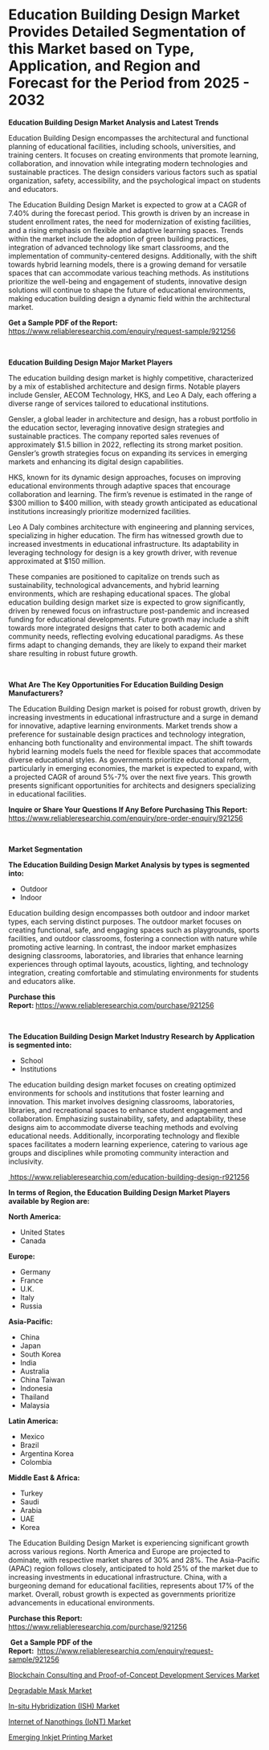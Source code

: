 <p><h1>Education Building Design Market Provides Detailed Segmentation of this Market based on Type, Application, and Region and Forecast for the Period from 2025 - 2032</h1></p><p><strong>Education Building Design Market Analysis and Latest Trends</strong></p>
<p><p>Education Building Design encompasses the architectural and functional planning of educational facilities, including schools, universities, and training centers. It focuses on creating environments that promote learning, collaboration, and innovation while integrating modern technologies and sustainable practices. The design considers various factors such as spatial organization, safety, accessibility, and the psychological impact on students and educators.</p><p>The Education Building Design Market is expected to grow at a CAGR of 7.40% during the forecast period. This growth is driven by an increase in student enrollment rates, the need for modernization of existing facilities, and a rising emphasis on flexible and adaptive learning spaces. Trends within the market include the adoption of green building practices, integration of advanced technology like smart classrooms, and the implementation of community-centered designs. Additionally, with the shift towards hybrid learning models, there is a growing demand for versatile spaces that can accommodate various teaching methods. As institutions prioritize the well-being and engagement of students, innovative design solutions will continue to shape the future of educational environments, making education building design a dynamic field within the architectural market.</p></p>
<p><strong>Get a Sample PDF of the Report:&nbsp;</strong> <a href="https://www.reliableresearchiq.com/enquiry/request-sample/921256?utm_campaign=1117&utm_medium=2&utm_source=Github&utm_content=ia&utm_term=05032025&utm_id=education-building-design">https://www.reliableresearchiq.com/enquiry/request-sample/921256</a></p>
<p>&nbsp;</p>
<p><strong>Education Building Design Major Market Players</strong></p>
<p><p>The education building design market is highly competitive, characterized by a mix of established architecture and design firms. Notable players include Gensler, AECOM Technology, HKS, and Leo A Daly, each offering a diverse range of services tailored to educational institutions.</p><p>Gensler, a global leader in architecture and design, has a robust portfolio in the education sector, leveraging innovative design strategies and sustainable practices. The company reported sales revenues of approximately $1.5 billion in 2022, reflecting its strong market position. Gensler’s growth strategies focus on expanding its services in emerging markets and enhancing its digital design capabilities.</p><p>HKS, known for its dynamic design approaches, focuses on improving educational environments through adaptive spaces that encourage collaboration and learning. The firm’s revenue is estimated in the range of $300 million to $400 million, with steady growth anticipated as educational institutions increasingly prioritize modernized facilities.</p><p>Leo A Daly combines architecture with engineering and planning services, specializing in higher education. The firm has witnessed growth due to increased investments in educational infrastructure. Its adaptability in leveraging technology for design is a key growth driver, with revenue approximated at $150 million.</p><p>These companies are positioned to capitalize on trends such as sustainability, technological advancements, and hybrid learning environments, which are reshaping educational spaces. The global education building design market size is expected to grow significantly, driven by renewed focus on infrastructure post-pandemic and increased funding for educational developments. Future growth may include a shift towards more integrated designs that cater to both academic and community needs, reflecting evolving educational paradigms. As these firms adapt to changing demands, they are likely to expand their market share resulting in robust future growth.</p></p>
<p>&nbsp;</p>
<p><strong>What Are The Key Opportunities For Education Building Design Manufacturers?</strong></p>
<p><p>The Education Building Design market is poised for robust growth, driven by increasing investments in educational infrastructure and a surge in demand for innovative, adaptive learning environments. Market trends show a preference for sustainable design practices and technology integration, enhancing both functionality and environmental impact. The shift towards hybrid learning models fuels the need for flexible spaces that accommodate diverse educational styles. As governments prioritize educational reform, particularly in emerging economies, the market is expected to expand, with a projected CAGR of around 5%-7% over the next five years. This growth presents significant opportunities for architects and designers specializing in educational facilities.</p></p>
<p><strong>Inquire or Share Your Questions If Any Before Purchasing This Report:</strong> <a href="https://www.reliableresearchiq.com/enquiry/pre-order-enquiry/921256?utm_campaign=1117&utm_medium=2&utm_source=Github&utm_content=ia&utm_term=05032025&utm_id=education-building-design">https://www.reliableresearchiq.com/enquiry/pre-order-enquiry/921256</a></p>
<p>&nbsp;</p>
<p><strong>Market Segmentation</strong></p>
<p><strong>The Education Building Design Market Analysis by types is segmented into:</strong></p>
<p><ul><li>Outdoor</li><li>Indoor</li></ul></p>
<p><p>Education building design encompasses both outdoor and indoor market types, each serving distinct purposes. The outdoor market focuses on creating functional, safe, and engaging spaces such as playgrounds, sports facilities, and outdoor classrooms, fostering a connection with nature while promoting active learning. In contrast, the indoor market emphasizes designing classrooms, laboratories, and libraries that enhance learning experiences through optimal layouts, acoustics, lighting, and technology integration, creating comfortable and stimulating environments for students and educators alike.</p></p>
<p><strong>Purchase this Report:&nbsp;</strong><a href="https://www.reliableresearchiq.com/purchase/921256?utm_campaign=1117&utm_medium=2&utm_source=Github&utm_content=ia&utm_term=05032025&utm_id=education-building-design">https://www.reliableresearchiq.com/purchase/921256</a></p>
<p>&nbsp;</p>
<p><strong>The Education Building Design Market Industry Research by Application is segmented into:</strong></p>
<p><ul><li>School</li><li>Institutions</li></ul></p>
<p><p>The education building design market focuses on creating optimized environments for schools and institutions that foster learning and innovation. This market involves designing classrooms, laboratories, libraries, and recreational spaces to enhance student engagement and collaboration. Emphasizing sustainability, safety, and adaptability, these designs aim to accommodate diverse teaching methods and evolving educational needs. Additionally, incorporating technology and flexible spaces facilitates a modern learning experience, catering to various age groups and disciplines while promoting community interaction and inclusivity.</p></p>
<p><a href="https://www.reliableresearchiq.com/education-building-design-r921256?utm_campaign=1117&utm_medium=2&utm_source=Github&utm_content=ia&utm_term=05032025&utm_id=education-building-design">&nbsp;https://www.reliableresearchiq.com/education-building-design-r921256</a></p>
<p><strong>In terms of Region, the Education Building Design Market Players available by Region are:</strong></p>
<p>
    <p> <strong> North America: </strong>
        <ul>
            <li>United States</li>
            <li>Canada</li>
        </ul>
        </p> 
    <p> <strong> Europe: </strong>
        <ul>
            <li>Germany</li>
            <li>France</li>
            <li>U.K.</li>
            <li>Italy</li>
            <li>Russia</li>
        </ul>
        </p> 
    <p> <strong> Asia-Pacific: </strong>
        <ul>
            <li>China</li>
            <li>Japan</li>
            <li>South Korea</li>
            <li>India</li>
            <li>Australia</li>
            <li>China Taiwan</li>
            <li>Indonesia</li>
            <li>Thailand</li>
            <li>Malaysia</li>
        </ul>
        </p> 
    <p> <strong> Latin America: </strong>
        <ul>
            <li>Mexico</li>
            <li>Brazil</li>
            <li>Argentina Korea</li>
            <li>Colombia</li>
        </ul>
        </p> 
    <p> <strong> Middle East & Africa: </strong>
        <ul>
            <li>Turkey</li>
            <li>Saudi</li>
            <li>Arabia</li>
            <li>UAE</li>
            <li>Korea</li>
        </ul>
    </p>
    </p>
<p><p>The Education Building Design Market is experiencing significant growth across various regions. North America and Europe are projected to dominate, with respective market shares of 30% and 28%. The Asia-Pacific (APAC) region follows closely, anticipated to hold 25% of the market due to increasing investments in educational infrastructure. China, with a burgeoning demand for educational facilities, represents about 17% of the market. Overall, robust growth is expected as governments prioritize advancements in educational environments.</p></p>
<p><strong>Purchase this Report: </strong><a href="https://www.reliableresearchiq.com/purchase/921256?utm_campaign=1117&utm_medium=2&utm_source=Github&utm_content=ia&utm_term=05032025&utm_id=education-building-design">https://www.reliableresearchiq.com/purchase/921256</a></p>
<p>&nbsp;<strong>Get a Sample PDF of the Report:&nbsp;&nbsp;</strong><a href="https://www.reliableresearchiq.com/enquiry/request-sample/921256?utm_campaign=1117&utm_medium=2&utm_source=Github&utm_content=ia&utm_term=05032025&utm_id=education-building-design">https://www.reliableresearchiq.com/enquiry/request-sample/921256</a></p>
<p><strong></strong></p>
<p><p><a href="https://github.com/bichukapac/Market-Research-Report-List-1/blob/main/blockchain-consulting-and-proof-of-concept-development-services-market.md?utm_campaign=1117&utm_medium=2&utm_source=Github&utm_content=ia&utm_term=05032025&utm_id=education-building-design">Blockchain Consulting and Proof-of-Concept Development Services Market</a></p><p><a href="https://github.com/laveeasaadrh/Market-Research-Report-List-1/blob/main/degradable-mask-market.md?utm_campaign=1117&utm_medium=2&utm_source=Github&utm_content=ia&utm_term=05032025&utm_id=education-building-design">Degradable Mask Market</a></p><p><a href="https://github.com/ayondaylos/Market-Research-Report-List-1/blob/main/in-situ-hybridization-ish-market.md?utm_campaign=1117&utm_medium=2&utm_source=Github&utm_content=ia&utm_term=05032025&utm_id=education-building-design">In-situ Hybridization (ISH) Market</a></p><p><a href="https://github.com/leoustolja/Market-Research-Report-List-1/blob/main/internet-of-nanothings-iont-market.md?utm_campaign=1117&utm_medium=2&utm_source=Github&utm_content=ia&utm_term=05032025&utm_id=education-building-design">Internet of Nanothings (IoNT) Market</a></p><p><a href="https://github.com/swaftaenglem/Market-Research-Report-List-1/blob/main/emerging-inkjet-printing-market.md?utm_campaign=1117&utm_medium=2&utm_source=Github&utm_content=ia&utm_term=05032025&utm_id=education-building-design">Emerging Inkjet Printing Market</a></p></p>